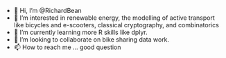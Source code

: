 - 👋 Hi, I’m @RichardBean
- 👀 I’m interested in renewable energy, the modelling of active transport like bicycles and e-scooters, classical cryptography, and combinatorics
- 🌱 I’m currently learning more R skills like dplyr.
- 💞️ I’m looking to collaborate on bike sharing data work.
- 📫 How to reach me ... good question

<!---
RichardBean/RichardBean is a ✨ special ✨ repository because its `README.md` (this file) appears on your GitHub profile.
You can click the Preview link to take a look at your changes.
--->

